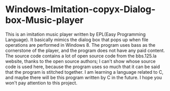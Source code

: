 # Windows-Imitation-copyx-Dialog-box-Music-player
This is an imitation music player written by EPL(Easy Programming Language).
It basically mimics the dialog box that pops up when file operations are performed in Windows 8.
The program uses bass as the cornerstone of the player, and the program does not have any paid content.
The source code contains a lot of open source code from the bbs.125.la website, thanks to the open source authors; I can't show whose source code is used here, because the program uses so much that it can be said that the program is stitched together.
I am learning a language related to C, and maybe there will be this program written by C in the future.
I hope you won't pay attention to this project.
